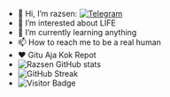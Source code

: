 

- 👋 Hi, I’m razsen: [![Telegram](https://img.shields.io/static/v1?label=Telegram&message=chat&color=170b95)](https://t.me/razs_19)
- 👀 I’m interested about LIFE 
- 🌱 I’m currently learning anything
- 📫 How to reach me to be a real human
- ❤️ Gitu Aja Kok Repot 
- ![Razsen GitHub stats](https://github-readme-stats.vercel.app/api?username=rasenss&show_icons=true&theme=radical)
- ![GitHub Streak](https://github-readme-streak-stats.herokuapp.com?user=rasenss&theme=neon-palenight&hide_border=true)
- ![Visitor Badge](https://visitor-badge.laobi.icu/badge?page_id=rasenss.rasenss)

<!---
rasenss/rasenss is a ✨ special ✨ repository because its `README.md` (this file) appears on your GitHub profile.
You can click the Preview link to take a look at your changes.
--->
